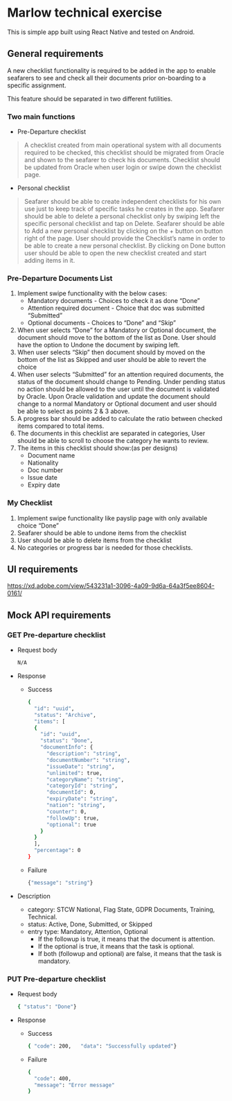 # Marlow technical exercise

This is simple app built using React Native and tested on Android.

## General requirements

A new checklist functionality is required to be added in the app to enable seafarers to see and check all their documents prior on-boarding to a specific assignment. 

This feature should be separated in two different futilities. 

### Two main functions

- Pre-Departure checklist

> A checklist created from main operational system with all documents required to be checked, this checklist should be migrated from Oracle and shown to the seafarer to check his documents. Checklist should be updated from
 Oracle when user login or swipe down the checklist page. 

- Personal checklist

> Seafarer should be able to create independent checklists for his own use just to keep track of specific tasks he creates in the app. Seafarer should be able to delete a personal
checklist only by swiping left the specific personal checklist and tap on Delete. Seafarer should be able to Add a new personal checklist by clicking on the + button on button right of the page. User should provide the Checklist’s name in order to be able
 to create a new personal checklist. By clicking on Done button user should be able to open the new checklist created and start adding items in it. 

### Pre-Departure Documents List

1. Implement swipe functionality with the below cases: 
    - Mandatory documents - Choices to check it as done “Done” 
    - Attention required document - Choice that doc was submitted “Submitted” 
    - Optional documents - Choices to “Done” and “Skip” 
2. When user selects “Done” for a Mandatory or Optional document, the document should move to the bottom of the list as Done. User should have the option to Undone the document by swiping left. 
3. When user selects “Skip” then document should by moved on the bottom of the list as Skipped and user should be able to revert the choice 
4. When user selects “Submitted” for an attention required documents, the status of the document should change to Pending. Under pending status no action should be allowed to the user until the document is validated by Oracle. Upon Oracle validation and update the document should change to a normal Mandatory or Optional document and user should be able to select as points 2 & 3 above. 
5. A progress bar should be added to calculate the ratio between checked items compared to total items.  
6. The documents in this checklist are separated in categories, User should be able to scroll to choose the category he wants to review. 
7. The items in this checklist should show:(as per designs) 
    - Document name 
    - Nationality 
    - Doc number 
    - Issue date 
    - Expiry date

### My Checklist
1. Implement swipe functionality like payslip page with only available choice “Done” 
2. Seafarer should be able to undone items from the checklist 
3. User should be able to delete items from the checklist 
4. No categories or progress bar is needed for those checklists.

## UI requirements

https://xd.adobe.com/view/543231a1-3096-4a09-9d6a-64a3f5ee8604-0161/ 

## Mock API requirements

### GET Pre-departure checklist

- Request body
    ```sh
    N/A
    ```

- Response
    - Success
        ```sh
        {
          "id": "uuid",
          "status": "Archive",
          "items": [
          {
            "id": "uuid",
            "status": "Done",
            "documentInfo": {
              "description": "string",
              "documentNumber": "string",
              "issueDate": "string",
              "unlimited": true,
              "categoryName": "string",
              "categoryId": "string",
              "documentId": 0,
              "expiryDate": "string",
              "nation": "string",
              "counter": 0,
              "followUp": true,
              "optional": true
            }
          }
          ],
          "percentage": 0
        }
        ```
    - Failure
        ```sh
        {"message": "string"}
        ```
- Description
  - category: STCW National, Flag State, GDPR Documents, Training, Technical.
  - status: Active, Done, Submitted, or Skipped
  - entry type: Mandatory, Attention, Optional
      - If the followup is true, it means that the document is attention.
      - If the optional is true, it means that the task is optional.
      - If both (followup and optional) are false, it means that the task is mandatory.

### PUT Pre-departure checklist
- Request body
    ```sh
    { "status": "Done"}
    ```

- Response
    - Success
        ```sh
        { "code": 200,   "data": "Successfully updated"}
        ```
    - Failure
        ```sh
        {
          "code": 400,
          "message": "Error message"
        }
        ```
